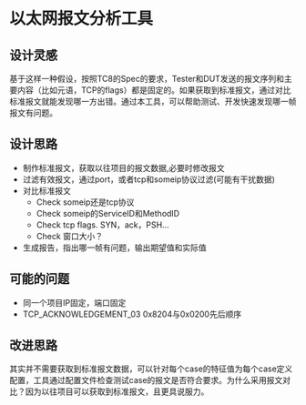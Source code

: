 # 以太网报文分析工具
## 设计灵感
基于这样一种假设，按照TC8的Spec的要求，Tester和DUT发送的报文序列和主要内容（比如元语，TCP的flags）都是固定的。如果获取到标准报文，通过对比标准报文就能发现哪一方出错。通过本工具，可以帮助测试、开发快速发现哪一帧报文有问题。
## 设计思路
- 制作标准报文，获取以往项目的报文数据,必要时修改报文
- 过滤有效报文，通过port，或者tcp和someip协议过滤(可能有干扰数据)
- 对比标准报文
  * Check someip还是tcp协议
  * Check someip的ServiceID和MethodID
  * Check tcp flags. SYN，ack，PSH…
  * Check 窗口大小？
- 生成报告，指出哪一帧有问题，输出期望值和实际值
## 可能的问题
- 同一个项目IP固定，端口固定
- TCP_ACKNOWLEDGEMENT_03 0x8204与0x0200先后顺序
## 改进思路
其实并不需要获取到标准报文数据，可以针对每个case的特征值为每个case定义配置，工具通过配置文件检查测试case的报文是否符合要求。为什么采用报文对比？因为以往项目可以获取到标准报文，且更具说服力。
